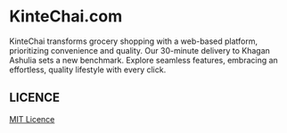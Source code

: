 # KinteChai.com
KinteChai transforms grocery shopping with a web-based platform, prioritizing convenience and quality. Our 30-minute delivery to Khagan Ashulia sets a new benchmark. Explore seamless features, embracing an effortless, quality lifestyle with every click.

## LICENCE
[MIT Licence](LICENCE)
